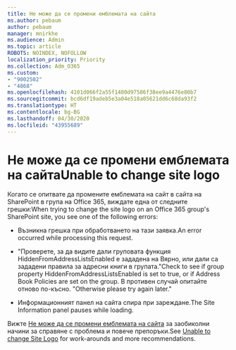 ```yaml
---
title: Не може да се промени емблемата на сайта
ms.author: pebaum
author: pebaum
manager: mnirkhe
ms.audience: Admin
ms.topic: article
ROBOTS: NOINDEX, NOFOLLOW
localization_priority: Priority
ms.collection: Adm_O365
ms.custom:
- "9002502"
- "4868"
ms.openlocfilehash: 4101d066f2a55f1480d97586f38ee9a4476e80b7
ms.sourcegitcommit: bcd6df19adeb5e3a04e518a05621dd6c68da93f2
ms.translationtype: HT
ms.contentlocale: bg-BG
ms.lasthandoff: 04/30/2020
ms.locfileid: "43955689"
---
```

# <a name="unable-to-change-site-logo"></a><span data-ttu-id="457f2-102">Не може да се промени емблемата на сайта</span><span class="sxs-lookup"><span data-stu-id="457f2-102">Unable to change site logo</span></span>

<span data-ttu-id="457f2-103">Когато се опитвате да промените емблемата на сайт в сайта на SharePoint в група на Office 365, виждате една от следните грешки:</span><span class="sxs-lookup"><span data-stu-id="457f2-103">When trying to change the site logo on an Office 365 group's SharePoint site, you see one of the following errors:</span></span>

- <span data-ttu-id="457f2-104">Възникна грешка при обработването на тази заявка.</span><span class="sxs-lookup"><span data-stu-id="457f2-104">An error occurred while processing this request.</span></span>

- <span data-ttu-id="457f2-105">"Проверете, за да видите дали груповата функция HiddenFromAddressListsEnabled е зададена на Вярно, или дали са зададени правила за адресни книги в групата.</span><span class="sxs-lookup"><span data-stu-id="457f2-105">"Check to see if group property HiddenFromAddressListsEnabled is set to true, or if Address Book Policies are set on the group.</span></span> <span data-ttu-id="457f2-106">В противен случай опитайте отново по-късно. "</span><span class="sxs-lookup"><span data-stu-id="457f2-106">Otherwise please try again later."</span></span>

- <span data-ttu-id="457f2-107">Информационният панел на сайта спира при зареждане.</span><span class="sxs-lookup"><span data-stu-id="457f2-107">The Site Information panel pauses while loading.</span></span>

<span data-ttu-id="457f2-108">Вижте [Не може да се промени емблемата на сайта](https://docs.microsoft.com/sharepoint/troubleshoot/sites/error-when-changing-o365-site-logo) за заобиколни начини за справяне с проблема и повече препоръки.</span><span class="sxs-lookup"><span data-stu-id="457f2-108">See [Unable to change Site Logo](https://docs.microsoft.com/sharepoint/troubleshoot/sites/error-when-changing-o365-site-logo) for work-arounds and more recommendations.</span></span>
